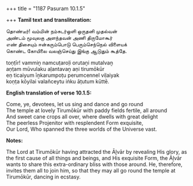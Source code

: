 +++
title = "1187 Pasuram 10.1.5"

+++
**Tamil text and transliteration:**

தொண்டீர்! வம்மின் நம்சுடர்ஒளி ஒருதனி முதல்வன்  
அண்டம் மூவுலகு அளந்தவன் அணி திருமோகூர்  
எண் திசையும் ஈன்கரும்பொடு பெரும்செந்நெல் விளையக்  
கொண்ட கோயிலை வலஞ்செய்து இங்கு ஆடுதும் கூத்தே.

toṇṭīr! vammiṉ namcuṭaroḷi orutaṉi mutalvaṉ  
aṇṭam mūvulaku aḷantavaṉ aṇi tirumōkūr  
eṇ ticaiyum īṉkarumpoṭu perumcennel viḷaiyak  
koṇṭa kōyilai valañceytu iṅku āṭutum kūttē.

**English translation of verse 10.1.5:**

Come, ye, devotees, let us sing and dance and go round  
The temple at lovely Tirumōkūr with paddy fields fertile, all around  
And sweet cane crops all over, where dwells with great delight  
The peerless Projenitor with resplendent Form exquisite,  
Our Lord, Who spanned the three worlds of the Universe vast.

**Notes:**

The Lord at Tirumōkūr having attracted the Āḻvār by revealing His glory, as the first cause of all things and beings, and His exquisite Form, the Āḻvār wants to share this extra-ordinary bliss with those around. He, therefore, invites them all to join him, so that they may all go round the temple at Tirumōkūr, dancing in ecstasy.


